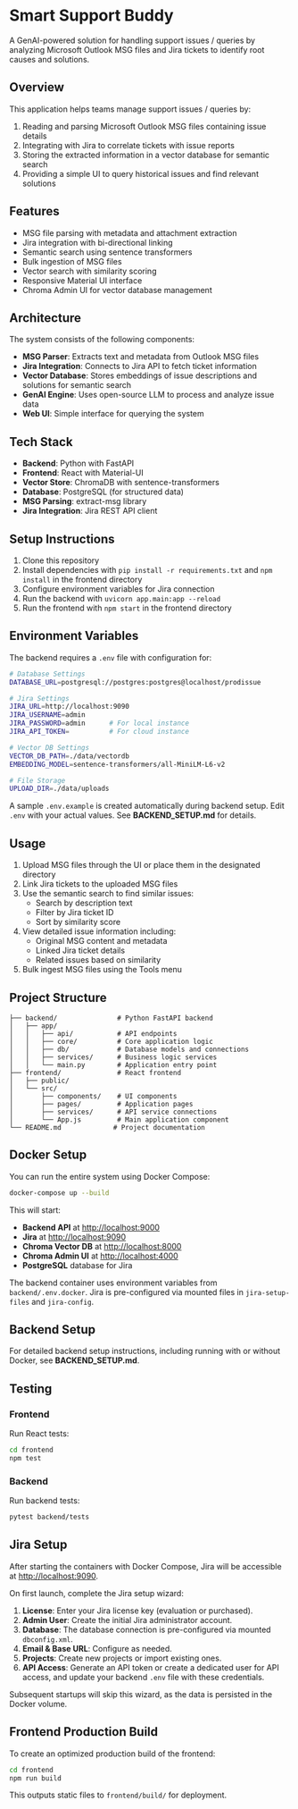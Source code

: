 # Smart Support Buddy

A GenAI-powered solution for handling support issues / queries by analyzing Microsoft Outlook MSG files and Jira tickets to identify root causes and solutions.

## Overview

This application helps teams manage support issues / queries by:

1. Reading and parsing Microsoft Outlook MSG files containing issue details
2. Integrating with Jira to correlate tickets with issue reports
3. Storing the extracted information in a vector database for semantic search
4. Providing a simple UI to query historical issues and find relevant solutions

## Features

- MSG file parsing with metadata and attachment extraction
- Jira integration with bi-directional linking
- Semantic search using sentence transformers
- Bulk ingestion of MSG files
- Vector search with similarity scoring
- Responsive Material UI interface
- Chroma Admin UI for vector database management

## Architecture

The system consists of the following components:

- **MSG Parser**: Extracts text and metadata from Outlook MSG files
- **Jira Integration**: Connects to Jira API to fetch ticket information
- **Vector Database**: Stores embeddings of issue descriptions and solutions for semantic search
- **GenAI Engine**: Uses open-source LLM to process and analyze issue data
- **Web UI**: Simple interface for querying the system

## Tech Stack

- **Backend**: Python with FastAPI
- **Frontend**: React with Material-UI
- **Vector Store**: ChromaDB with sentence-transformers
- **Database**: PostgreSQL (for structured data)
- **MSG Parsing**: extract-msg library
- **Jira Integration**: Jira REST API client

## Setup Instructions

1. Clone this repository
2. Install dependencies with `pip install -r requirements.txt` and `npm install` in the frontend directory
3. Configure environment variables for Jira connection
4. Run the backend with `uvicorn app.main:app --reload`
5. Run the frontend with `npm start` in the frontend directory

## Environment Variables

The backend requires a `.env` file with configuration for:

```bash
# Database Settings
DATABASE_URL=postgresql://postgres:postgres@localhost/prodissue

# Jira Settings
JIRA_URL=http://localhost:9090
JIRA_USERNAME=admin
JIRA_PASSWORD=admin      # For local instance
JIRA_API_TOKEN=          # For cloud instance

# Vector DB Settings
VECTOR_DB_PATH=./data/vectordb
EMBEDDING_MODEL=sentence-transformers/all-MiniLM-L6-v2

# File Storage
UPLOAD_DIR=./data/uploads
```

A sample `.env.example` is created automatically during backend setup. Edit `.env` with your actual values. See **BACKEND_SETUP.md** for details.

## Usage

1. Upload MSG files through the UI or place them in the designated directory
2. Link Jira tickets to the uploaded MSG files
3. Use the semantic search to find similar issues:
   - Search by description text
   - Filter by Jira ticket ID
   - Sort by similarity score
4. View detailed issue information including:
   - Original MSG content and metadata
   - Linked Jira ticket details
   - Related issues based on similarity
5. Bulk ingest MSG files using the Tools menu

## Project Structure

```
├── backend/               # Python FastAPI backend
│   ├── app/
│   │   ├── api/           # API endpoints
│   │   ├── core/          # Core application logic
│   │   ├── db/            # Database models and connections
│   │   ├── services/      # Business logic services
│   │   └── main.py        # Application entry point
├── frontend/              # React frontend
│   ├── public/
│   └── src/
│       ├── components/    # UI components
│       ├── pages/         # Application pages
│       ├── services/      # API service connections
│       └── App.js         # Main application component
└── README.md             # Project documentation
```

## Docker Setup

You can run the entire system using Docker Compose:

```bash
docker-compose up --build
```

This will start:

- **Backend API** at [http://localhost:9000](http://localhost:9000)
- **Jira** at [http://localhost:9090](http://localhost:9090)
- **Chroma Vector DB** at [http://localhost:8000](http://localhost:8000)
- **Chroma Admin UI** at [http://localhost:4000](http://localhost:4000)
- **PostgreSQL** database for Jira

The backend container uses environment variables from `backend/.env.docker`. Jira is pre-configured via mounted files in `jira-setup-files` and `jira-config`.

## Backend Setup

For detailed backend setup instructions, including running with or without Docker, see **BACKEND_SETUP.md**.

## Testing

### Frontend

Run React tests:

```bash
cd frontend
npm test
```

### Backend

Run backend tests:

```bash
pytest backend/tests
```

## Jira Setup

After starting the containers with Docker Compose, Jira will be accessible at [http://localhost:9090](http://localhost:9090).

On first launch, complete the Jira setup wizard:

1. **License**: Enter your Jira license key (evaluation or purchased).
2. **Admin User**: Create the initial Jira administrator account.
3. **Database**: The database connection is pre-configured via mounted `dbconfig.xml`.
4. **Email & Base URL**: Configure as needed.
5. **Projects**: Create new projects or import existing ones.
6. **API Access**: Generate an API token or create a dedicated user for API access, and update your backend `.env` file with these credentials.

Subsequent startups will skip this wizard, as the data is persisted in the Docker volume.

## Frontend Production Build

To create an optimized production build of the frontend:

```bash
cd frontend
npm run build
```

This outputs static files to `frontend/build/` for deployment.
